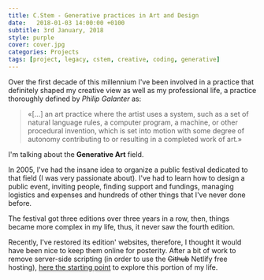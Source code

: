 ```yaml
---
title: C.Stem - Generative practices in Art and Design
date:   2018-01-03 14:00:00 +0100
subtitle: 3rd January, 2018
style: purple
cover: cover.jpg
categories: Projects
tags: [project, legacy, cstem, creative, coding, generative]
---
```


Over the first decade of this millennium I've been involved in a practice that definitely shaped my creative view as well as my professional life, a practice thoroughly defined by *Philip Galanter* as:

> «[…] an art practice where the artist uses a system, such as a set of natural language rules, a computer program, a machine, or other procedural invention, which is set into motion with some degree of autonomy contributing to or resulting in a completed work of art.»

I'm talking about the **Generative Art** field.

In 2005, I've had the insane idea to organize a public festival dedicated to that field (I was very passionate about). I've had to learn how to design a public event, inviting people, finding support and fundings, managing logistics and expenses and hundreds of other things that I've never done before.

The festival got three editions over three years in a row, then, things became more complex in my life, thus, it never saw the fourth edition.

Recently, I've restored its edition' websites, therefore, I thought it would have been nice to keep them online for posterity. After a bit of work to remove server-side scripting (in order to use the ~~Github~~ Netlify free hosting), [here the starting point](https://cstem.netlify.app) to explore this portion of my life.
